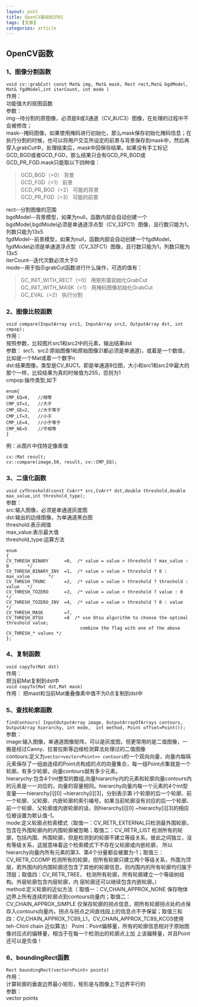 ```yaml
---
layout: post
title: OpenCV基础知识01
tags: [文章]
categories: article
---
```



## OpenCV函数

### 1、图像分割函数    
`void cv::grabCut( const Mat& img, Mat& mask, Rect rect,Mat& bgdModel, Mat& fgdModel,int iterCount, int mode )`   
作用：   
功能强大的抠图函数  
参数：      
img--待分割的原图像，必须是8或3通道（CV_8UC3）图像，在处理的过程中不会被修改；    
mask--掩码图像，如果使用掩码进行初始化，那么mask保存初始化掩码信息；在执行分割的时候，也可以将用户交互所设定的前景与背景保存到mask中，然后再穿入grabCut中，处理结束后，mask中回保存结果。如果没有手工标记GCD_BGD或者GCD_FGD，那么结果只会有GCD_PR_BGD或GCD_PR_FGD.mask只能取以下四种值：   
> GCD_BGD（=0） 背景    
> GCD_FGD（=1） 前景    
> GCD_PR_BGD（=2） 可能的背景    
> GCD_PR_FGD（=3） 可能的前景    

rect--分割图像的范围   
bgdModel--背景模型，如果为null，函数内部会自动创建一个bgdModel,bgdModel必须是单通道浮点型（CV_32FC1）图像，且行数只能为1，列数只能为13x5      
fgdModel--前景模型，如果为null，函数内部会自动创建一个fgdModel，fgdModel必须是单通道浮点型（CV_32FC1）图像，且行数只能为1，列数只能为13x5   
iterCount--迭代次数必须大于0    
mode--用于指示grabCut函数进行什么操作，可选的值有：     
> GC_INIT_WITH_RECT（=0）  用矩形窗初始化GrabCut   
> GC_INIT_WITH_MASK（=1）  用掩码图像初始化GrabCut   
> GC_EVAL（=2） 执行分割   

### 2、图像比较函数   
`void compare(InputArray src1, InputArray src2, OutputArray dst, int cmpop);`   
作用：   
按照参数，比较图片src1和src2中的元素，输出结果dst   
参数：
src1、src2:原始图像1和原始图像2(都必须是单通道)，或着是一个数值，比如是一个Mat或着一个数字n     
dst:结果图像，类型是CV_8UC1，即是单通道8位图，大小和src1和src2中最大的那个一样，比较结果为真的时候值为255，否则为1   
cmpop:操作类型,如下   
```
enum{
CMP_EQ=0,   //相等  
CMP_GT=1,   //大于  
CMP_GE=2,   //大于等于  
CMP_LT=3,   //小于  
CMP_LE=4,   //小于等于  
CMP_NE=5    //不相等  
}
```
例：从图片中找特定像素值   
```
cv::Mat result;  
cv::compare(image,50, result, cv::CMP_EQ); 
```   

### 3、二值化函数   
`void cvThreshold(const CvArr* src,CvArr* dst,double threshold,double max_value,int threshold_type);`   
参数：   
src:输入图像，必须是单通道灰度图   
dst:输出的边缘图像，为单通道黑白图   
threshold:表示阀值   
max_value:表示最大值   
threshold_type:运算方法   
```
enum
{
CV_THRESH_BINARY      =0,  /* value = value > threshold ? max_value : 0       */
CV_THRESH_BINARY_INV  =1,  /* value = value > threshold ? 0 : max_value       */
CV_THRESH_TRUNC       =2,  /* value = value > threshold ? threshold : value   */
CV_THRESH_TOZERO      =3,  /* value = value > threshold ? value : 0           */
CV_THRESH_TOZERO_INV  =4,  /* value = value > threshold ? 0 : value           */
CV_THRESH_MASK        =7,
CV_THRESH_OTSU        =8  /* use Otsu algorithm to choose the optimal threshold value; 
                            combine the flag with one of the above CV_THRESH_* values */
};
```
### 4、复制函数   
`void copyTo(Mat dst)`  
作用：   
把当前Mat复制到dst中   
`void copyTo(Mat dst,Mat mask)`   
作用：
把mast和当前Mat重叠像素中值不为0点复制到dst中   

### 5、查找轮廓函数   
`findContours( InputOutputArray image, OutputArrayOfArrays contours,  OutputArray hierarchy, int mode,  int method, Point offset=Point());`   
参数：   
image:输入图像，单通道图像矩阵，可以是灰度图，但更常用的是二值图像，一搬是经过Canny、拉普拉斯等边缘检测算法处理过的二值图像   
contours:定义为`vector<vector<Point>> contours`的一个双向向量，向量内每隔元素保存了一组由连续的Point点构成的点的向量集合，每一组Point点集就是一个轮廓。有多少轮廓，向量contours就有多少元素。    
hierarychy:包含4个int整型的数组,向量hiararchy内的元素和轮廓向量contours内的元素是一一对应的，向量的容量相同。hierarchy向量内每一个元素的4个int型变量——hierarchy[i][0] ~hierarchy[i][3]，分别表示第 i个轮廓的后一个轮廓、前一个轮廓、父轮廓、内嵌轮廓的索引编号。如果当前轮廓没有对应的后一个轮廓、前一个轮廓、父轮廓或内嵌轮廓的话，则hierarchy[i][0] ~hierarchy[i][3]的相应位被设置为默认值-1。    
mode:定义轮廓点检索模式（取值一：CV_RETR_EXTERNAL只检测最外围轮廓，包含在外围轮廓内的内围轮廓被忽略；取值二：CV_RETR_LIST   检测所有的轮廓，包括内围、外围轮廓，但是检测到的轮廓不建立等级关系，彼此之间独立，没有等级关系，这就意味着这个检索模式下不存在父轮廓或内嵌轮廓，
所以hierarchy向量内所有元素的第3、第4个分量都会被置为-1；取值三：CV_RETR_CCOMP  检测所有的轮廓，但所有轮廓只建立两个等级关系，外围为顶层，若外围内的内围轮廓还包含了其他的轮廓信息，则内围内的所有轮廓均归属于顶层；取值四：CV_RETR_TREE， 检测所有轮廓，所有轮廓建立一个等级树结构。外层轮廓包含内层轮廓，内
层轮廓还可以继续包含内嵌轮廓。）   
method:定义轮廓的近似方法（ 取值一：CV_CHAIN_APPROX_NONE 保存物体边界上所有连续的轮廓点到contours向量内；取值二：CV_CHAIN_APPROX_SIMPLE 仅保存轮廓的拐点信息，把所有轮廓拐点处的点保存入contours向量内，拐点与拐点之间直线段上的信息点不予保留；取值三和四：CV_CHAIN_APPROX_TC89_L1，CV_CHAIN_APPROX_TC89_KCOS使用teh-Chinl chain 近似算法）
Point：Point偏移量，所有的轮廓信息相对于原始图像对应点的偏移量，相当于在每一个检测出的轮廓点上加
上该偏移量，并且Point还可以是负值！

### 6、boundingRect函数   
`Rect boundingRect(vector<Point> points)`   
作用：    
计算轮廓的垂直边界最小矩形，矩形是与图像上下边界平行的    
参数：    
vector<Point> points


